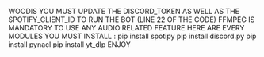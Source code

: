 WOODIS
YOU MUST UPDATE THE DISCORD_TOKEN AS WELL AS THE SPOTIFY_CLIENT_ID TO RUN THE BOT (LINE 22 OF THE CODE)
FFMPEG IS MANDATORY TO USE ANY AUDIO RELATED FEATURE
HERE ARE EVERY MODULES YOU MUST INSTALL :
pip install spotipy
pip install discord.py
pip install pynacl
pip install yt_dlp
ENJOY
